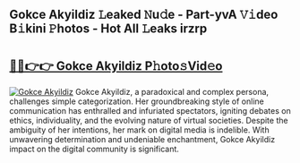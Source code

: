 ## Gokce Akyildiz 𝙻eaked 𝙽u𝚍e - Part-yvA 𝚅𝚒deo B𝚒kini 𝙿hotos - Hot All 𝙻eaks irzrp

# <h2><a href="http://ld0puz.urlbe.top/?page=Gokce+Akyildiz">🔗🔗👉👉 Gokce Akyildiz P𝚑oto𝚜Vid𝚎o</a></h2>

[![Gokce Akyildiz](https://i.imgur.com/eBuTRDB.gif)](http://ld0puz.urlbe.top/?page=Gokce+Akyildiz)
Gokce Akyildiz, a paradoxical and complex persona, challenges simple categorization. Her groundbreaking style of online communication has enthralled and infuriated spectators, igniting debates on ethics, individuality, and the evolving nature of virtual societies. Despite the ambiguity of her intentions, her mark on digital media is indelible. With unwavering determination and undeniable enchantment, Gokce Akyildiz impact on the digital community is significant.
